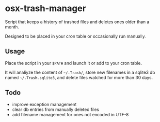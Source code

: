 # osx-trash-manager

Script that keeps a history of trashed files and deletes ones older than a
month.

Designed to be placed in your cron table or occasionally run manually.

## Usage

Place the script in your `$PATH` and launch it or add to your cron table.

It will analiyze the content of `~/.Trash/`, store new filenames in a sqlite3 db
named `~/.Trash.sqlite3`, and delete files watched for more than 30 days.

## Todo

- improve exception management
- clear db entries from manually deleted files
- add filename management for ones not encoded in UTF-8
